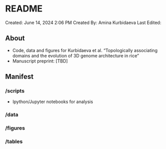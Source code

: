 # README
Created: June 14, 2024 2:06 PM Created By: Amina Kurbidaeva Last Edited:

## About

- Code, data and figures for Kurbidaeva et al. “Topologically associating domains and the evolution of 3D genome architecture in rice”
- Manuscript preprint: [TBD]

## Manifest

### /scripts
- Ipython/Jupyter notebooks for analysis

### /data

### /figures

### /tables
